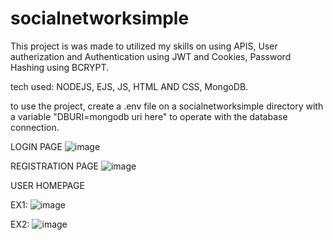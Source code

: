 # socialnetworksimple

This project is was made to utilized my skills on using APIS, User autherization and Authentication using JWT and Cookies, Password Hashing using BCRYPT.

tech used: NODEJS, EJS, JS, HTML AND CSS, MongoDB.

to use the project, create a .env file on a socialnetworksimple directory with a variable "DBURI=mongodb uri here" to operate with the database connection.

LOGIN PAGE
![image](https://user-images.githubusercontent.com/73566770/163292442-f71c7b50-91d6-413d-9783-7553203174d7.png)

REGISTRATION PAGE
![image](https://user-images.githubusercontent.com/73566770/163292462-ce758f8c-f4c7-4547-8c66-e986cc7df1dc.png)

USER HOMEPAGE

EX1:
![image](https://user-images.githubusercontent.com/73566770/163292512-28a050ed-61d8-4521-bcc2-adbd2f1a7870.png)

EX2:
![image](https://user-images.githubusercontent.com/73566770/163292553-55a86a12-c9b3-48d2-9bc7-ad6b35dc7996.png)


